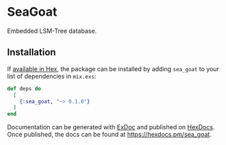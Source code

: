 # SeaGoat

Embedded LSM-Tree database.

## Installation

If [available in Hex](https://hex.pm/docs/publish), the package can be installed
by adding `sea_goat` to your list of dependencies in `mix.exs`:

```elixir
def deps do
  [
    {:sea_goat, "~> 0.1.0"}
  ]
end
```

Documentation can be generated with [ExDoc](https://github.com/elixir-lang/ex_doc)
and published on [HexDocs](https://hexdocs.pm). Once published, the docs can
be found at <https://hexdocs.pm/sea_goat>.

